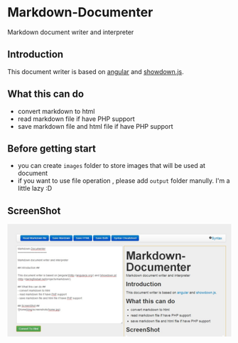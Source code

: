 Markdown-Documenter
===================

Markdown document writer and interpreter

## Introduction ##

This document writer is based on [angular](http://angularjs.org/) and [showdown.js](http://daringfireball.net/projects/markdown/).  

## What this can do ##
- convert markdown to html
- read markdown file if have PHP support
- save markdown file and html file if have PHP support

## Before getting start ##
- you can create ``images`` folder to store images that will be used at document
- if you want to use file operation , please add ``output`` folder manully. I'm a little lazy :D

## ScreenShot ##
![Home](img/screenshots/home.jpg)
